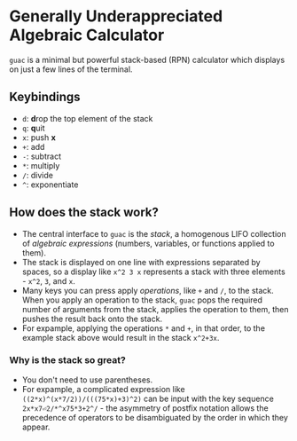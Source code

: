 # Generally Underappreciated Algebraic Calculator

`guac` is a minimal but powerful stack-based (RPN) calculator which displays on just a few lines of the terminal.

## Keybindings

- `d`: **d**rop the top element of the stack
- `q`: **q**uit
- `x`: push **x**
- `+`: add
- `-`: subtract
- `*`: multiply
- `/`: divide
- `^`: exponentiate

## How does the stack work?

- The central interface to `guac` is the *stack*, a homogenous LIFO collection of *algebraic expressions* (numbers, variables, or functions applied to them).
- The stack is displayed on one line with expressions separated by spaces, so a display like `x^2 3 x` represents a stack with three elements - `x^2`, `3`, and `x`.
- Many keys you can press apply *operations*, like `+` and `/`, to the stack. When you apply an operation to the stack, `guac` pops the required number of arguments from the stack, applies the operation to them, then pushes the result back onto the stack.
- For expample, applying the operations `*` and `+`, in that order, to the example stack above would result in the stack `x^2+3x`.

### Why is the stack so great?

- You don't need to use parentheses.
- For expample, a complicated expression like `((2*x)^(x*7/2))/(((75*x)+3)^2)` can be input with the key sequence `2x*x7⏎2/*^x75*3+2^/` - the asymmetry of postfix notation allows the precedence of operators to be disambiguated by the order in which they appear.
